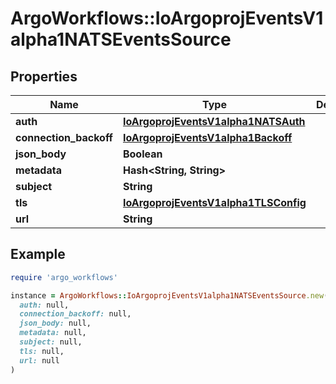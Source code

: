 # ArgoWorkflows::IoArgoprojEventsV1alpha1NATSEventsSource

## Properties

| Name | Type | Description | Notes |
| ---- | ---- | ----------- | ----- |
| **auth** | [**IoArgoprojEventsV1alpha1NATSAuth**](IoArgoprojEventsV1alpha1NATSAuth.md) |  | [optional] |
| **connection_backoff** | [**IoArgoprojEventsV1alpha1Backoff**](IoArgoprojEventsV1alpha1Backoff.md) |  | [optional] |
| **json_body** | **Boolean** |  | [optional] |
| **metadata** | **Hash&lt;String, String&gt;** |  | [optional] |
| **subject** | **String** |  | [optional] |
| **tls** | [**IoArgoprojEventsV1alpha1TLSConfig**](IoArgoprojEventsV1alpha1TLSConfig.md) |  | [optional] |
| **url** | **String** |  | [optional] |

## Example

```ruby
require 'argo_workflows'

instance = ArgoWorkflows::IoArgoprojEventsV1alpha1NATSEventsSource.new(
  auth: null,
  connection_backoff: null,
  json_body: null,
  metadata: null,
  subject: null,
  tls: null,
  url: null
)
```

